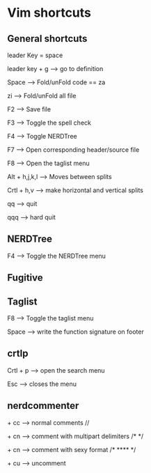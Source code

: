 Vim shortcuts
=============

General shortcuts
----------------

leader Key = space

leader key + g --> go to definition

Space --> Fold/unFold code == za

zi --> Fold/unFold all file

F2 --> Save file

F3 --> Toggle the spell check

F4 --> Toggle NERDTree

F7 --> Open corresponding header/source file

F8 --> Open the taglist menu

Alt + h,j,k,l --> Moves between splits

Crtl + h,v --> make horizontal and vertical splits

qq -->  quit 

qqq --> hard quit

NERDTree
-------

F4 --> Toggle the NERDTree menu

Fugitive
----------





Taglist
------

F8 --> Toggle the taglist menu

Space --> write the function signature on footer 


crtlp
--------
Crtl + p --> open the search menu

Esc --> closes the menu

nerdcommenter
-------------

<leader> + cc --> normal comments   //
  
<leader> + cn -->  comment with multipart delimiters  /*  */
 
<leader> + cn -->  comment with sexy format   /* **** */
 
<leader> + cu --> uncomment
  

 
  
